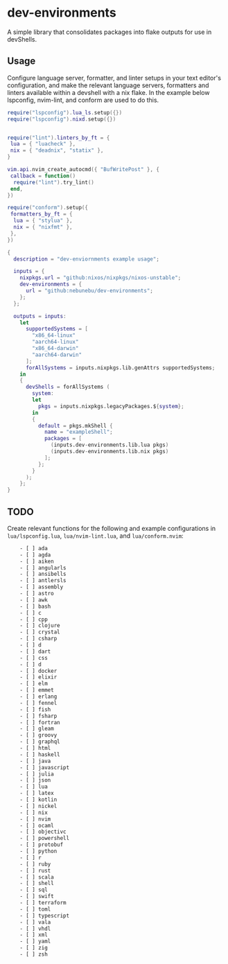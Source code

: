 # dev-environments

A simple library that consolidates packages into flake
outputs for use in devShells.

## Usage

Configure language server, formatter, and linter setups
in your text editor's configuration, and make the relevant
language servers, formatters and linters available within
a devshell with a nix flake. In the example below lspconfig,
nvim-lint, and conform are used to do this.

```lua
require("lspconfig").lua_ls.setup({})
require("lspconfig").nixd.setup({})


require("lint").linters_by_ft = {
 lua = { "luacheck" },
 nix = { "deadnix", "statix" },
}

vim.api.nvim_create_autocmd({ "BufWritePost" }, {
 callback = function()
  require("lint").try_lint()
 end,
})

require("conform").setup({
 formatters_by_ft = {
  lua = { "stylua" },
  nix = { "nixfmt" },
 },
})
```

```nix
{
  description = "dev-enviornments example usage";

  inputs = {
    nixpkgs.url = "github:nixos/nixpkgs/nixos-unstable";
    dev-environments = {
      url = "github:nebunebu/dev-environments";
    };
  };

  outputs = inputs:
    let
      supportedSystems = [
        "x86_64-linux"
        "aarch64-linux"
        "x86_64-darwin"
        "aarch64-darwin"
      ];
      forAllSystems = inputs.nixpkgs.lib.genAttrs supportedSystems;
    in
    {
      devShells = forAllSystems (
        system:
        let
          pkgs = inputs.nixpkgs.legacyPackages.${system};
        in
        {
          default = pkgs.mkShell {
            name = "exampleShell";
            packages = [
              (inputs.dev-environments.lib.lua pkgs)
              (inputs.dev-environments.lib.nix pkgs)
            ];
          };
        }
      );
    };
}
```

## TODO

Create relevant functions for the following and example configurations
in `lua/lspconfig.lua`, `lua/nvim-lint.lua`, and `lua/conform.nvim`:

```txt
    - [ ] ada
    - [ ] agda
    - [ ] aiken
    - [ ] angularls
    - [ ] ansibells
    - [ ] antlersls
    - [ ] assembly
    - [ ] astro
    - [ ] awk 
    - [ ] bash 
    - [ ] c
    - [ ] cpp
    - [ ] clojure
    - [ ] crystal 
    - [ ] csharp
    - [ ] d
    - [ ] dart
    - [ ] css 
    - [ ] d
    - [ ] docker
    - [ ] elixir
    - [ ] elm 
    - [ ] emmet
    - [ ] erlang
    - [ ] fennel 
    - [ ] fish
    - [ ] fsharp
    - [ ] fortran
    - [ ] gleam
    - [ ] groovy
    - [ ] graphql
    - [ ] html
    - [ ] haskell
    - [ ] java
    - [ ] javascript 
    - [ ] julia
    - [ ] json 
    - [ ] lua 
    - [ ] latex 
    - [ ] kotlin
    - [ ] nickel 
    - [ ] nix 
    - [ ] nvim
    - [ ] ocaml 
    - [ ] objectivc
    - [ ] powershell
    - [ ] protobuf
    - [ ] python
    - [ ] r
    - [ ] ruby
    - [ ] rust
    - [ ] scala
    - [ ] shell
    - [ ] sql
    - [ ] swift
    - [ ] terraform
    - [ ] toml
    - [ ] typescript
    - [ ] vala 
    - [ ] vhdl
    - [ ] xml 
    - [ ] yaml 
    - [ ] zig 
    - [ ] zsh 
```
